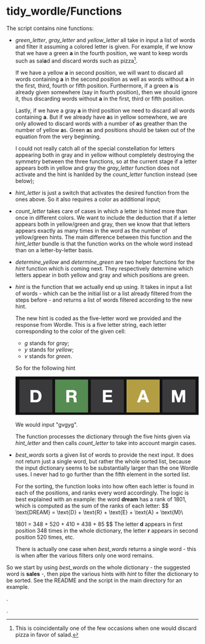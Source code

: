 # tidy_wordle/Functions

The script contains nine functions:

* *green_letter*, *gray_letter* and *yellow_letter* all take in input a list of words and filter it assuming a colored letter is given. For example, if we know that we have a green **a** in the fourth position, we want to keep words such as sal**a**d and discard words such as pizza[^1].

  If we have a yellow **a** in second position, we will want to discard all words containing **a** in the second position as well as words without **a** in the first, third, fourth or fifth position. Furthermore, if a green **a** is already given somewhere (say in fourth position), then we should ignore it, thus discarding words without **a** in the first, third or fifth position.

  Lastly, if we have a gray **a** in third position we need to discard all words containing **a**. But if we already have **a**s in yellow somewhere, we are only allowed to discard words with a number of **a**s greather than the number of yellow **a**s. Green **a**s and positions should be taken out of the equation from the very beginning.

  I could not really catch all of the special constellation for letters appearing both in gray and in yellow without completely destroying the symmetry between the three functions, so at the current stage if a letter appears both in yellow and gray the *gray_letter* function does not activate and the hint is hanlded by the *count_letter* function instead (see below);

* *hint_letter* is just a switch that activates the desired function from the ones above. So it also requires a color as additional input;

* *count_letter* takes care of cases in which a letter is hinted more than once in different colors. We want to include the deduction that if a letter appears both in yellow/green and gray, then we know that that letters appears exactly as many times in the word as the number of yellow/green hints.
  The main difference between this function and the *hint_letter* bundle is that the function works on the whole word instead than on a letter-by-letter basis.

* *determine_yellow* and *determine_green* are two helper functions for the *hint* function which is coming next. They respectively determine which letters appear in both yellow and gray and which positions are green.

* *hint* is the function that we actually end up using. It takes in input a list of words - which can be the initial list or a list already filtered from the steps before - and returns a list of words filtered according to the new hint.

  The new hint is coded as the five-letter word we provided and the response from Wordle. This is a five letter string, each letter corresponding to the color of the given cell:

  * *g* stands for *gray*;
  * *y* stands for *yellow*;
  * *v* stands for *green*.

  So for the following hint

  ![](https://raw.githubusercontent.com/naelvis/tidy_wordle/main/Other/DREAM.png)

  We would input "gvgyg".

  The function processes the dictionary through the five hints given via *hint_letter* and then calls *count_letter* to take into account margin cases.

* *best_words* sorts a given list of words to provide the next input. It does not return just a single word, but rather the whole sorted list, because the input dictionary seems to be substantially larger than the one Wordle uses. I never had to go further than the fifth element in the sorted list.

  For the sorting, the function looks into how often each letter is found in each of the positions, and ranks every word accordingly. The logic is best explained with an example: the word **dream** has a rank of 1801, which is computed as the sum of the ranks of each letter:
  $$
  \text{DREAM} = \text{D} + \text{R} + \text{E} + \text{A} + \text{M}\\
  
  1801 = 348 + 520 + 410 + 438 + 85
  $$
  The letter **d** appears in first position 348 times in the whole dictionary, the letter **r** appears in second position 520 times, etc.

  There is actually one case when *best_words* returns a single word - this is when after the various filters only one word remains.

So we start by using *best_words* on the whole dictionary - the suggested word is **sales** -, then pipe the various hints with *hint* to filter the dictionary to be sorted. See the README and the script in the main directory for an example.

[^1]: This is coincidentally one of the few occasions when one would discard pizza in favor of salad.

.

. 
